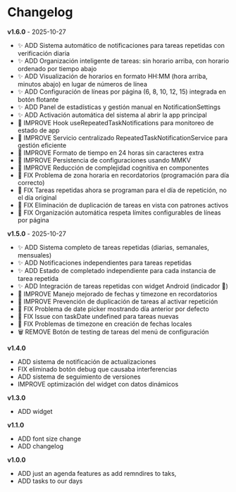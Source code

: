 # Changelog

**v1.6.0** - 2025-10-27
- ✨ ADD Sistema automático de notificaciones para tareas repetidas con verificación diaria
- ✨ ADD Organización inteligente de tareas: sin horario arriba, con horario ordenado por tiempo abajo
- ✨ ADD Visualización de horarios en formato HH:MM (hora arriba, minutos abajo) en lugar de números de línea
- ✨ ADD Configuración de líneas por página (6, 8, 10, 12, 15) integrada en botón flotante
- ✨ ADD Panel de estadísticas y gestión manual en NotificationSettings
- ✨ ADD Activación automática del sistema al abrir la app principal
- 🔧 IMPROVE Hook useRepeatedTaskNotifications para monitoreo de estado de app
- 🔧 IMPROVE Servicio centralizado RepeatedTaskNotificationService para gestión eficiente
- 🔧 IMPROVE Formato de tiempo en 24 horas sin caracteres extra
- 🔧 IMPROVE Persistencia de configuraciones usando MMKV
- 🔧 IMPROVE Reducción de complejidad cognitiva en componentes
- 🐛 FIX Problema de zona horaria en recordatorios (programación para día correcto)
- 🐛 FIX Tareas repetidas ahora se programan para el día de repetición, no el día original
- 🐛 FIX Eliminación de duplicación de tareas en vista con patrones activos
- 🐛 FIX Organización automática respeta límites configurables de líneas por página

**v1.5.0** - 2025-10-27
- ✨ ADD Sistema completo de tareas repetidas (diarias, semanales, mensuales)
- ✨ ADD Notificaciones independientes para tareas repetidas
- ✨ ADD Estado de completado independiente para cada instancia de tarea repetida
- ✨ ADD Integración de tareas repetidas con widget Android (indicador 🔄)
- 🔧 IMPROVE Manejo mejorado de fechas y timezone en recordatorios
- 🔧 IMPROVE Prevención de duplicación de tareas al activar repetición
- 🐛 FIX Problema de date picker mostrando día anterior por defecto
- 🐛 FIX Issue con taskDate undefined para tareas nuevas
- 🐛 FIX Problemas de timezone en creación de fechas locales
- 🗑️ REMOVE Botón de testing de tareas del menú de configuración

**v1.4.0**
- ADD sistema de notificación de actualizaciones
- FIX eliminado botón debug que causaba interferencias
- ADD sistema de seguimiento de versiones
- IMPROVE optimización del widget con datos dinámicos

**v1.3.0**
- ADD widget

**v1.1.0**

- ADD font size change 
- ADD changelog

**v1.0.0**

- ADD just an agenda features as add remndires to taks,
- ADD tasks to our days